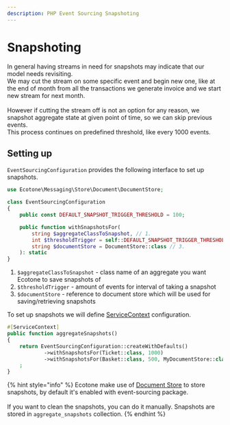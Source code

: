 ```yaml
---
description: PHP Event Sourcing Snapshoting
---
```


# Snapshoting

In general having streams in need for snapshots may indicate that our model needs revisiting. \
We may cut the stream on some specific event and begin new one, like at the end of month from all the transactions we generate invoice and we start new stream for next month. \
\
However if cutting the stream off is not an option for any reason, we snapshot aggregate state at given point of time, so we can skip previous events. \
This process continues on predefined threshold, like every 1000 events.&#x20;

## Setting up&#x20;

`EventSourcingConfiguration` provides the following interface to set up snapshots.

```php
use Ecotone\Messaging\Store\Document\DocumentStore;

class EventSourcingConfiguration
{
    public const DEFAULT_SNAPSHOT_TRIGGER_THRESHOLD = 100;

    public function withSnapshotsFor(
        string $aggregateClassToSnapshot, // 1.
        int $thresholdTrigger = self::DEFAULT_SNAPSHOT_TRIGGER_THRESHOLD, // 2.
        string $documentStore = DocumentStore::class // 3.
    ): static
}
```

1. `$aggregateClassToSnapshot` - class name of an aggregate you want Ecotone to save snapshots of
2. `$thresholdTrigger` - amount of events for interval of taking a snapshot
3. `$documentStore` - reference to document store which will be used for saving/retrieving snapshots

To set up snapshots we will define [ServiceContext](../../../messaging/service-application-configuration.md) configuration.

```php
#[ServiceContext]
public function aggregateSnapshots()
{
    return EventSourcingConfiguration::createWithDefaults()
            ->withSnapshotsFor(Ticket::class, 1000)
            ->withSnapshotsFor(Basket::class, 500, MyDocumentStore::class)
    ;
}
```

{% hint style="info" %}
Ecotone make use of [Document Store](../../document-store.md) to store snapshots, by default it's enabled with event-sourcing package. \
\
If you want to clean the snapshots, you can do it manually. Snapshots are stored in `aggregate_snapshots` collection.
{% endhint %}
